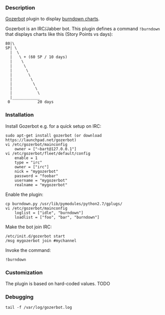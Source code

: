 ### Description
[Gozerbot](https://launchpad.net/gozerbot) plugin to display [burndown charts](http://en.wikipedia.org/wiki/Burn_down_chart).

Gozerbot is an IRC/Jabber bot.
This plugin defines a command `!burndown` that displays charts like this (Story Points vs days):

    80|\
    SP| \
      |  \
      |   \ + (60 SP / 10 days)
      |    \
      |     \
      |      \
      |       \
      |        \
      |         \
      |          \
      |           \
      |____________
     0            20 days

### Installation
Install Gozerbot e.g. for a quick setup on IRC:

    sudo apt-get install gozerbot (or download https://launchpad.net/gozerbot)
    vi /etc/gozerbot/mainconfig
        owner = ["~bart@127.0.0.1"]
    vi /etc/gozerbot/fleet/default/config
        enable = 1
        type = "irc"
        owner = ["irc"]
        nick = "mygozerbot"
        password = "foobar"
        username = "mygozerbot"
        realname = "mygozerbot"
        
Enable the plugin:

    cp burndown.py /usr/lib/pymodules/python2.7/gplugs/
    vi /etc/gozerbot/mainconfig
        loglist = ["idle", "burndown"]
        loadlist = ["foo", "bar", "burndown"]
        
Make the bot join IRC:

    /etc/init.d/gozerbot start
    /msg mygozerbot join #mychannel
    
Invoke the command:

    !burndown
 
### Customization
The plugin is based on hard-coded values.
TODO

### Debugging
`tail -f /var/log/gozerbot.log`
